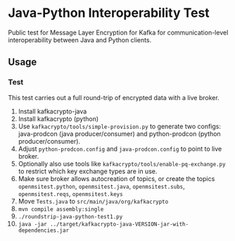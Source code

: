 # Java-Python Interoperability Test
Public test for Message Layer Encryption for Kafka for communication-level interoperability between Java and Python clients.

## Usage

### Test
This test carries out a full round-trip of encrypted data with a live broker. 

  1. Install kafkacrypto-java
  1. Install kafkacrypto (python)
  1. Use `kafkacrypto/tools/simple-provision.py` to generate two configs: java-prodcon (java producer/consumer) and python-prodcon (python producer/consumer).
  1. Adjust `python-prodcon.config` and `java-prodcon.config` to point to live broker.
  1. Optionally also use tools like `kafkacrypto/tools/enable-pq-exchange.py` to restrict which key exchange types are in use.
  1. Make sure broker allows autocreation of topics, or create the topics `openmsitest.python`, `openmsitest.java`, `openmsitest.subs`, `openmsitest.reqs`, `openmsitest.keys`
  1. Move `Tests.java` to `src/main/java/org/kafkacrypto`
  1. `mvn compile assembly:single`
  1. `./roundstrip-java-python-test1.py`
  1. `java -jar ../target/kafkacrypto-java-VERSION-jar-with-dependencies.jar`

